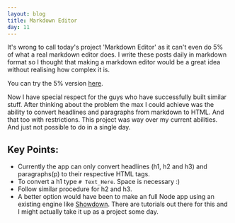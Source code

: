 ```yaml
---
layout: blog
title: Markdown Editor
day: 11
---
```


It's wrong to call today's project 'Markdown Editor' as it can't even do 5% of what a real markdown editor does. I write these posts daily in markdown format so I thought that making a markdown editor would be a great idea without realising how complex it is. 

You can try the 5% version [here](http://vikaslalwani.com/projects/markdown-editor/). 

Now I have special respect for the guys who have successfully built similar stuff. After thinking about the problem the max I could achieve was the ability to convert headlines and paragraphs from markdown to HTML. And that too with restrictions. This project was way over my current abilities. And just not possible to do in a single day.

Key Points:
---
- Currently the app can only convert headlines (h1, h2 and h3) and paragraphs(p) to their respective HTML tags.
- To convert a h1 type `# Text_Here`. Space is necessary :)
- Follow similar procedure for h2 and h3.
- A better option would have been to make an full Node app using an existing engine like [Showdown](https://github.com/showdownjs/showdown). There are tutorials out there for this and I might actually take it up as a project some day.